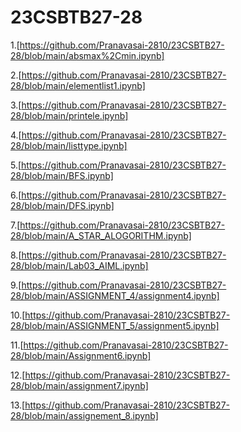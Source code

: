 # 23CSBTB27-28
1.[https://github.com/Pranavasai-2810/23CSBTB27-28/blob/main/absmax%2Cmin.ipynb]

2.[https://github.com/Pranavasai-2810/23CSBTB27-28/blob/main/elementlist1.ipynb]

3.[https://github.com/Pranavasai-2810/23CSBTB27-28/blob/main/printele.ipynb]

4.[https://github.com/Pranavasai-2810/23CSBTB27-28/blob/main/listtype.ipynb]

5.[https://github.com/Pranavasai-2810/23CSBTB27-28/blob/main/BFS.ipynb]

6.[https://github.com/Pranavasai-2810/23CSBTB27-28/blob/main/DFS.ipynb]

7.[https://github.com/Pranavasai-2810/23CSBTB27-28/blob/main/A_STAR_ALOGORITHM.ipynb]

8.[https://github.com/Pranavasai-2810/23CSBTB27-28/blob/main/Lab03_AIML.ipynb]

9.[https://github.com/Pranavasai-2810/23CSBTB27-28/blob/main/ASSIGNMENT_4/assignment4.ipynb]

10.[https://github.com/Pranavasai-2810/23CSBTB27-28/blob/main/ASSIGNMENT_5/assignment5.ipynb]

11.[https://github.com/Pranavasai-2810/23CSBTB27-28/blob/main/Assignment6.ipynb]

12.[https://github.com/Pranavasai-2810/23CSBTB27-28/blob/main/assignment7.ipynb]

13.[https://github.com/Pranavasai-2810/23CSBTB27-28/blob/main/assignement_8.ipynb]





